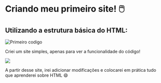 # Criando meu primeiro site! :computer_mouse:
## Utilizando a estrutura básica do HTML:

![Primeiro codigo](file:///C:/Users/penat/Desktop/Bootcamp%20santander/Modulo%202/Meu-primeiro-site%20(HTML)/Capturar.PNG)

Criei um site simples, apenas para ver a funcionalidade do código!

![](file:///C:/Users/penat/Desktop/Bootcamp%20santander/Modulo%202/Meu-primeiro-site%20(HTML)/Capturar1.PNG)

 A partir desse site, irei adicionar modificações e colocarei em prática tudo que aprenderei sobre HTML :smile:
